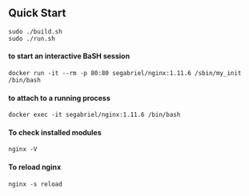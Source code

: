 ## Quick Start

    sudo ./build.sh
    sudo ./run.sh

#### to start an interactive BaSH session

    docker run -it --rm -p 80:80 segabriel/nginx:1.11.6 /sbin/my_init /bin/bash

#### to attach to a running process

    docker exec -it segabriel/nginx:1.11.6 /bin/bash

#### To check installed modules

    nginx -V

#### To reload nginx

    nginx -s reload
